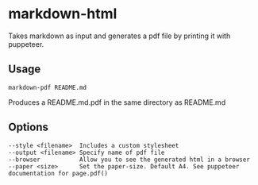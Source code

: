 # markdown-html

Takes markdown as input and generates a pdf file by printing it with puppeteer.

## Usage

```
markdown-pdf README.md
```

Produces a README.md.pdf in the same directory as README.md

## Options

```
--style <filename>  Includes a custom stylesheet
--output <filename> Specify name of pdf file
--browser           Allow you to see the generated html in a browser
--paper <size>      Set the paper-size. Default A4. See puppeteer documentation for page.pdf()
```

